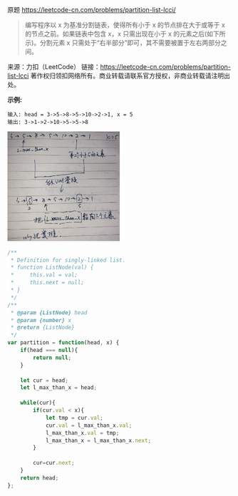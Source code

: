 原题 https://leetcode-cn.com/problems/partition-list-lcci/

> 编写程序以 x 为基准分割链表，使得所有小于 x 的节点排在大于或等于 x 的节点之前。如果链表中包含 x，x 只需出现在小于 x 的元素之后(如下所示)。分割元素 x 只需处于“右半部分”即可，其不需要被置于左右两部分之间。

来源：力扣（LeetCode）
链接：https://leetcode-cn.com/problems/partition-list-lcci
著作权归领扣网络所有。商业转载请联系官方授权，非商业转载请注明出处。

**示例:**
```
输入: head = 3->5->8->5->10->2->1, x = 5
输出: 3->1->2->10->5->5->8
```
<img src="./../../../assets/algorithm/linked-list/partition-list-lcci.jpg" width="50%" height="50%">

```js
/**
 * Definition for singly-linked list.
 * function ListNode(val) {
 *     this.val = val;
 *     this.next = null;
 * }
 */
/**
 * @param {ListNode} head
 * @param {number} x
 * @return {ListNode}
 */
var partition = function(head, x) {
    if(head === null){
        return null;
    }

    let cur = head;
    let l_max_than_x = head;

    while(cur){
        if(cur.val < x){
            let tmp = cur.val;
            cur.val = l_max_than_x.val;
            l_max_than_x.val = tmp;
            l_max_than_x = l_max_than_x.next;
        }

        cur=cur.next;
    }
    return head;
};
```
